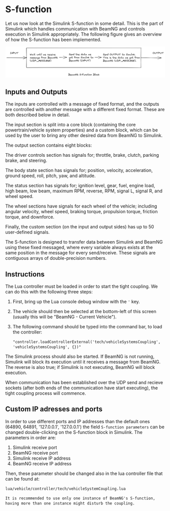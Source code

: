 # S-function

Let us now look at the Simulink S-function in some detail. 
This is the part of Simulink which handles communication with BeamNG and controls 
execution in Simulink appropriately. 
The following figure gives an overview of how the S-function has been implemented.

![The_Simulink_S_Function](../media/5_The_Simulink_S_Function.png)

## Inputs and Outputs

The inputs are controlled with a message of fixed format, 
and the outputs are controlled with another message with a different fixed format. 
These are both described below in detail.

The input section is split into a core block 
(containing the core powertrain/vehicle system properties) 
and a custom block, which can be used by the user to bring any other desired data from BeamNG to Simulink.

The output section contains eight blocks:

The driver controls section has signals for; throttle, brake, clutch, parking brake, and steering.

The body state section has signals for; position, velocity, acceleration, ground speed, roll, 
pitch, yaw, and altitude.

The status section has signals for; ignition level, gear, fuel, engine load, high beam, low beam, 
maximum RPM, reverse, RPM, signal L, signal R, and wheel speed.

The wheel sections have signals for each wheel of the vehicle; including angular velocity, 
wheel speed, braking torque, propulsion torque, friction torque, and downforce.

Finally, the custom section (on the input and output sides) has up to 50 user-defined signals.

The S-function is designed to transfer data between Simulink and BeamNG using these fixed messaged, 
where every variable always exists at the same position in the message for every send/receive. 
These signals are contiguous arrays of double-precision numbers.

## Instructions

The Lua controller must be loaded in order to start the tight coupling. 
We can do this with the following three steps:

1. First, bring up the Lua console debug window with the `'` key.
2. The vehicle should then be selected at the bottom-left of this screen 
  (usually this will be "BeamNG - Current Vehicle").
3. The following command should be typed into the command bar, to load the controller:

   ```
   "controller.loadControllerExternal('tech/vehicleSystemsCoupling', 'vehicleSystemsCoupling', {})"
   ```

The Simulink process should also be started. 
If BeamNG is not running, Simulink will block its execution until it receives a message from BeamNG. 
The reverse is also true; if Simulink is not executing, BeamNG will block execution.

When communication has been established over the UDP send and recieve sockets 
(after both ends of the communication have start executing), 
the tight coupling process will commence.

## Custom IP adresses and ports

In order to use different ports and IP addresses than the default ones
(64890, 64891, '127.0.0.1', '127.0.0.1') the field `S-function
parameters` can be changed double-clicking on the S-function block in
Simulink. The parameters in order are:

1. Simulink receive port
2. BeamNG receive port
3. Simulink receive IP address
4. BeamNG receive IP address

Then, these parameter should be changed also in the lua controller file
that can be found at:
```
lua/vehicle/controller/tech/vehicleSystemCoupling.lua
```

```{warning}
It is recommended to use only one instance of BeamNG's S-function, having more than one instance might disturb the coupling.
```
